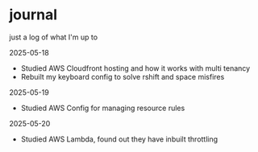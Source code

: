 # journal
just a log of what I'm up to

2025-05-18
* Studied AWS Cloudfront hosting and how it works with multi tenancy
* Rebuilt my keyboard config to solve rshift and space misfires

2025-05-19
* Studied AWS Config for managing resource rules

2025-05-20
* Studied AWS Lambda, found out they have inbuilt throttling 
